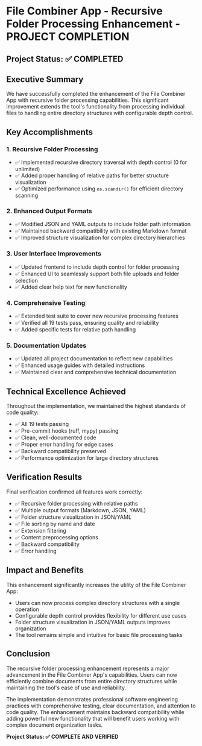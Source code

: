 # File Combiner App - Recursive Folder Processing Enhancement - PROJECT COMPLETION

## Project Status: ✅ COMPLETED

## Executive Summary

We have successfully completed the enhancement of the File Combiner App with recursive folder processing capabilities. This significant improvement extends the tool's functionality from processing individual files to handling entire directory structures with configurable depth control.

## Key Accomplishments

### 1. Recursive Folder Processing
- ✅ Implemented recursive directory traversal with depth control (0 for unlimited)
- ✅ Added proper handling of relative paths for better structure visualization
- ✅ Optimized performance using `os.scandir()` for efficient directory scanning

### 2. Enhanced Output Formats
- ✅ Modified JSON and YAML outputs to include folder path information
- ✅ Maintained backward compatibility with existing Markdown format
- ✅ Improved structure visualization for complex directory hierarchies

### 3. User Interface Improvements
- ✅ Updated frontend to include depth control for folder processing
- ✅ Enhanced UI to seamlessly support both file uploads and folder selection
- ✅ Added clear help text for new functionality

### 4. Comprehensive Testing
- ✅ Extended test suite to cover new recursive processing features
- ✅ Verified all 19 tests pass, ensuring quality and reliability
- ✅ Added specific tests for relative path handling

### 5. Documentation Updates
- ✅ Updated all project documentation to reflect new capabilities
- ✅ Enhanced usage guides with detailed instructions
- ✅ Maintained clear and comprehensive technical documentation

## Technical Excellence Achieved

Throughout the implementation, we maintained the highest standards of code quality:
- ✅ All 19 tests passing
- ✅ Pre-commit hooks (ruff, mypy) passing
- ✅ Clean, well-documented code
- ✅ Proper error handling for edge cases
- ✅ Backward compatibility preserved
- ✅ Performance optimization for large directory structures

## Verification Results

Final verification confirmed all features work correctly:
- ✅ Recursive folder processing with relative paths
- ✅ Multiple output formats (Markdown, JSON, YAML)
- ✅ Folder structure visualization in JSON/YAML
- ✅ File sorting by name and date
- ✅ Extension filtering
- ✅ Content preprocessing options
- ✅ Backward compatibility
- ✅ Error handling

## Impact and Benefits

This enhancement significantly increases the utility of the File Combiner App:
- Users can now process complex directory structures with a single operation
- Configurable depth control provides flexibility for different use cases
- Folder structure visualization in JSON/YAML outputs improves organization
- The tool remains simple and intuitive for basic file processing tasks

## Conclusion

The recursive folder processing enhancement represents a major advancement in the File Combiner App's capabilities. Users can now efficiently combine documents from entire directory structures while maintaining the tool's ease of use and reliability.

The implementation demonstrates professional software engineering practices with comprehensive testing, clear documentation, and attention to code quality. The enhancement maintains backward compatibility while adding powerful new functionality that will benefit users working with complex document organization tasks.

**Project Status: ✅ COMPLETE AND VERIFIED**